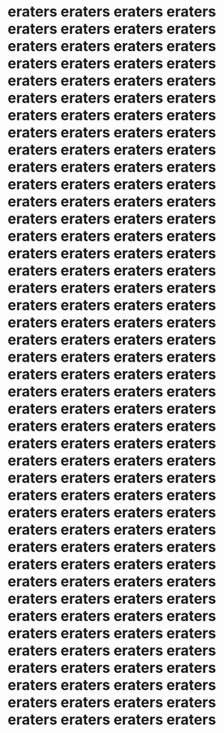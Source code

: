 # eraters eraters eraters eraters eraters eraters eraters eraters eraters eraters eraters eraters eraters eraters eraters eraters eraters eraters eraters eraters eraters eraters eraters eraters eraters eraters eraters eraters eraters eraters eraters eraters eraters eraters eraters eraters eraters eraters eraters eraters eraters eraters eraters eraters eraters eraters eraters eraters eraters eraters eraters eraters eraters eraters eraters eraters eraters eraters eraters eraters eraters eraters eraters eraters eraters eraters eraters eraters eraters eraters eraters eraters eraters eraters eraters eraters eraters eraters eraters eraters eraters eraters eraters eraters eraters eraters eraters eraters eraters eraters eraters eraters eraters eraters eraters eraters eraters eraters eraters eraters eraters eraters eraters eraters eraters eraters eraters eraters eraters eraters eraters eraters eraters eraters eraters eraters eraters eraters eraters eraters eraters eraters eraters eraters eraters eraters eraters eraters eraters eraters eraters eraters eraters eraters eraters eraters eraters eraters eraters eraters eraters eraters eraters eraters eraters eraters eraters eraters eraters eraters eraters eraters eraters eraters eraters eraters eraters eraters eraters eraters eraters eraters eraters eraters eraters eraters eraters eraters
